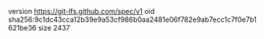 version https://git-lfs.github.com/spec/v1
oid sha256:9c1dc43cca12b39e9a53cf986b0aa2481e06f782e9ab7ecc1c7f0e7b1621be36
size 2437
